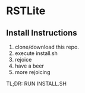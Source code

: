 RSTLite
========

Install Instructions
---------------------

1. clone/download this repo.
2. execute install.sh
3. rejoice
4. have a  beer
5. more rejoicing


TL;DR: RUN INSTALL.SH
